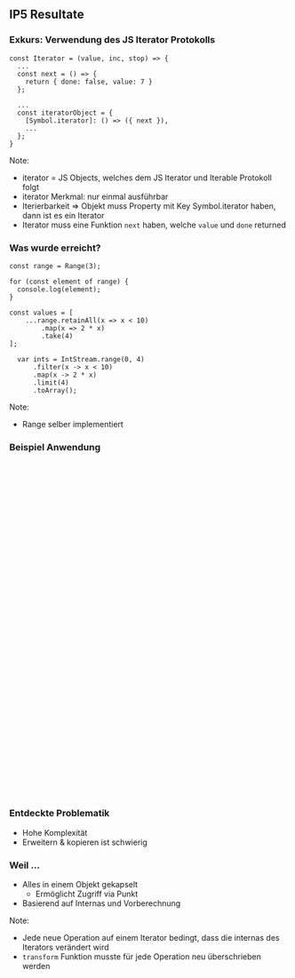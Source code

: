 ## IP5 Resultate 



### Exkurs: Verwendung des JS Iterator Protokolls
```js[]
const Iterator = (value, inc, stop) => {
  ...
  const next = () => {
    return { done: false, value: 7 }
  };

  ...
  const iteratorObject = {
    [Symbol.iterator]: () => ({ next }),
    ...
  };
}
```

Note:
- iterator = JS Objects, welches dem JS Iterator und Iterable Protokoll folgt
- iterator Merkmal: nur einmal ausführbar
- Iterierbarkeit => Objekt muss Property mit Key Symbol.iterator haben, dann ist es ein Iterator
- Iterator muss eine Funktion `next` haben, welche `value` und `done` returned




### Was wurde erreicht?
```js[]
const range = Range(3);

for (const element of range) {
  console.log(element);
}

const values = [
    ...range.retainAll(x => x < 10)
    	.map(x => 2 * x)
    	.take(4)
];
```

```java[]
  var ints = IntStream.range(0, 4)
      .filter(x -> x < 10)
      .map(x -> 2 * x)
      .limit(4)
      .toArray();
```

Note:
- Range selber implementiert



### Beispiel Anwendung
<iframe style="border: none" width="100%" height="600" data-src="https://wildwyss.github.io/ip5-overview/contrib/p5_wild_wyss/src/focusring/example/SlotMachine.html" data-preload></iframe>



### Entdeckte Problematik 
- Hohe Komplexität 
- Erweitern & kopieren ist schwierig 

### Weil ... <!-- .elements class="fragment" data-fragment-index="1" --> 
- Alles in einem Objekt gekapselt <!-- .elements class="fragment" data-fragment-index="1" --> 
  - Ermöglicht Zugriff via Punkt
- Basierend auf Internas und Vorberechnung <!-- .elements class="fragment" data-fragment-index="1" --> 

Note: 
- Jede neue Operation auf einem Iterator bedingt, dass die internas des Iterators verändert wird
- `transform` Funktion musste für jede Operation neu überschrieben werden <!-- .elements class="fragment" data-fragment-index="3" --> 
